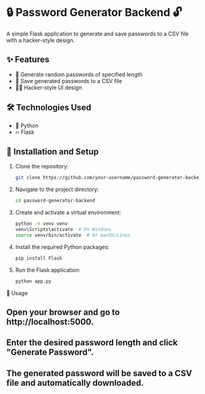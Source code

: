 # 🔒 Password Generator Backend 🔓

A simple Flask application to generate and save passwords to a CSV file with a hacker-style design.

## ✨ Features

- 🔐 Generate random passwords of specified length
- 💾 Save generated passwords to a CSV file
- 🕵️‍♂️ Hacker-style UI design

## 🛠️ Technologies Used

- 🐍 Python
- 🔥 Flask

## 🚀 Installation and Setup

1. Clone the repository:

   ```bash
   git clone https://github.com/your-username/password-generator-backend.git

2. Navigate to the project directory:

   ```bash
   cd password-generator-backend

3. Create and activate a virtual environment:

   ```bash
   python -m venv venv
   venv\Scripts\activate  # On Windows
   source venv/bin/activate  # On macOS/Linux

4. Install the required Python packages:

   ```bash
   pip install Flask

5. Run the Flask application:

   ```bash
   python app.py

📄 Usage

## Open your browser and go to http://localhost:5000.
## Enter the desired password length and click "Generate Password".
## The generated password will be saved to a CSV file and automatically downloaded.

